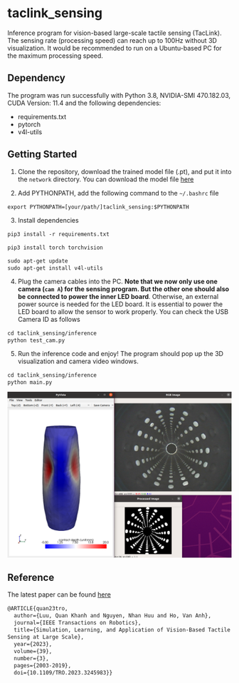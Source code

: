 # taclink_sensing
Inference program for vision-based large-scale tactile sensing (TacLink). The sensing rate (processing speed) can reach up to 100Hz without 3D visualization. It would be recommended to run on a Ubuntu-based PC for the maximum processing speed. 

## Dependency
The program was run successfully with Python 3.8, NVIDIA-SMI 470.182.03, CUDA Version: 11.4 and the following dependencies:
- requirements.txt
- pytorch
- v4l-utils

## Getting Started
1. Clone the repository, download the trained model file (.pt), and put it into the `network` directory.
You can download the model file [here](https://drive.google.com/file/d/1iZBT_pqcG2R2QJSgO0L0dhWyMvGUcvT5/view?usp=sharing)

2. Add PYTHONPATH, add the following command to the `~/.bashrc` file
```
export PYTHONPATH=[your/path/]taclink_sensing:$PYTHONPATH
```

3. Install dependencies
```
pip3 install -r requirements.txt
```
```
pip3 install torch torchvision
```
```
sudo apt-get update
sudo apt-get install v4l-utils
```

4. Plug the camera cables into the PC. **Note that we now only use one camera (`cam A`) for the sensing program. But the other one should also be connected to power the inner LED board**. Otherwise, an external power source is needed for the LED board. It is essential to power the LED board to allow the sensor to work properly. You can check the USB Camera ID as follows
```
cd taclink_sensing/inference
python test_cam.py
```

5. Run the inference code and enjoy! The program should pop up the 3D visualization and camera video windows.
```
cd taclink_sensing/inference
python main.py
```
![You should see these windows](img/demo.png)

## Reference
The latest paper can be found [here](https://ieeexplore.ieee.org/stamp/stamp.jsp?tp=&arnumber=10054516)
```
@ARTICLE{quan23tro,
  author={Luu, Quan Khanh and Nguyen, Nhan Huu and Ho, Van Anh},
  journal={IEEE Transactions on Robotics}, 
  title={Simulation, Learning, and Application of Vision-Based Tactile Sensing at Large Scale}, 
  year={2023},
  volume={39},
  number={3},
  pages={2003-2019},
  doi={10.1109/TRO.2023.3245983}}
```
